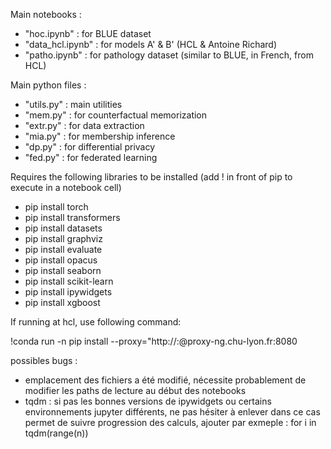 Main notebooks : 
- "hoc.ipynb" : for BLUE dataset
- "data_hcl.ipynb" : for models A' & B' (HCL & Antoine Richard) 
- "patho.ipynb" : for pathology dataset (similar to BLUE, in French, from HCL)


Main python files :
- "utils.py" : main utilities
- "mem.py" : for counterfactual memorization
- "extr.py" : for data extraction
- "mia.py" : for membership inference
- "dp.py" : for differential privacy
- "fed.py" : for federated learning


Requires the following libraries to be installed (add ! in front of pip to execute in a notebook cell)

- pip install torch
- pip install transformers
- pip install datasets
- pip install graphviz
- pip install evaluate
- pip install opacus
- pip install seaborn
- pip install scikit-learn
- pip install ipywidgets
- pip install xgboost


If running at hcl, use following command:

!conda run -n <id> pip install <package> --proxy="http://<id>:<mdp>@proxy-ng.chu-lyon.fr:8080


possibles bugs :

- emplacement des fichiers a été modifié, nécessite probablement de modifier les paths de lecture au début des notebooks
- tqdm : si pas les bonnes versions de ipywidgets ou certains environnements jupyter différents, ne pas hésiter à enlever dans ce cas
permet de suivre progression des calculs, ajouter par exmeple :  for i in tqdm(range(n))
